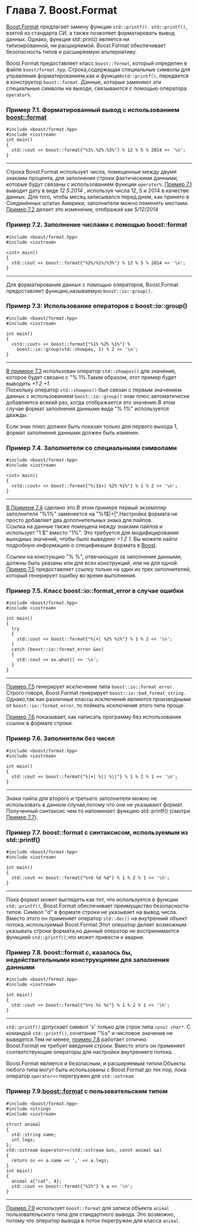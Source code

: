 # Глава 7. Boost.Format

[Вoost.Format](http://www.boost.org/doc/libs/1_62_0/libs/format/) предлагает замену функции `std::printf().` `std::printf()`, взятой из стандарта СИ, а также позволяет форматировать вывод данных. Однако, функция std::print()  является ни  
типизированной, ни расширяемой. Boost.Format обеспечивает безопасность типов и расширяемую альтернативу.

Boost.Format предоставляет класс `boost::format`, который определен в файле `boost/format.hpp`.  Строка,содержащая специальные символы для управления форматированием,как и функция`std::printf()`, передается в конструктор `boost::format`. Данные, которые заменяют эти специальные символы на выходе, связываются с помощью оператора `operator%`.

### Пример 7.1. Форматированный вывод с использованием <boost::format>

```
#include <boost/format.hpp>  
#include <iostream>  
int main()  
{  
  std::cout << boost::format{"%1%.%2%.%3%"} % 12 % 5 % 2014 << '\n';  
}  
```

---
Строка Boost.Format использует числа, помещенные между двумя знаками процента, для заполнения строки фактическими данными, которые будут связаны с использованием функции `operator%`. [Пример 7.1](http://theboostcpplibraries.com/boost.format#ex.format_01/ "Пример 7.1 Форматированный вывод с boost::format") выводит дату в виде _12.5.2014_ , используя числа 12, 5 и 2014 в качестве данных. Для того, чтобы месяц записывался перед днем, как принято в Соединённых штатах Америки, заполнители можно поменять местами.
[Пример 7.2](http://theboostcpplibraries.com/boost.format#ex.format_02/ "Пример 7.2 Нумерованные заполнители с помощью boost::format") делает это изменение, отображая как _5/12/2014_

### Пример 7.2. Заполнение числами с помощью boost::format

```
#include <boost/format.hpp>  
#include <iostream>  

<int> main()  
{  
  std::cout << boost::format{"%2%/%1%/%3%"} % 12 % 5 % 2014 << '\n';  
}  
```

---
Для форматирования данных с помощью операторов, Boost.Format предоставляет функцию,называемую
`boost::io::group().`

### Пример 7.3: Использование операторов с  boost::io::group()

```
#include <boost/format.hpp>  
#include <iostream>

int main()  
{  
  <std::cout> << boost::format{"%1% %2% %1%"} %  
    boost::io::group(std::showpos, 1) % 2 << '\n';  
}
```

---
[В примере 7.3](http://theboostcpplibraries.com/boost.format#ex.format_03/ "Пример 7.3 Использование операторов с boost::io::group()") использован оператор  `std::showpos()` для значения, которое будет связано с "% 1%.Таким образом, этот пример будет выводить _+1 2 +1_.  
Поскольку оператор `std::showpos()` был связан с первым значением данных с использованием `boost::io::group()` знак плюс автоматически добавляется всякий раз, когда отображается это значение.В этом случае формат заполнения данными вида "% 1%" используется дважды.  

Если знак плюс должен быть показан только для первого выхода 1, формат заполнения данными должен быть изменен.  

### Пример 7.4. Заполнители со специальными символами

```
#include <boost/format.hpp>   
#include <iostream>  

<int> main()  
{  
  <std::cout> << boost::format{"%|1$+| %2% %1%"} % 1 % 2 << '\n';  
}
```

---
[В Примере 7.4](http://theboostcpplibraries.com/boost.format#ex.format_04/ "Пример 7.4 Заполнители со специальными символами" ) сделано это.В этом примере первый экземпляр заполнителя "%1%" заменяется на "%1$|+|".Настройка формата не просто добавляет два дополнительных знака для пайпов.   
Ссылка на данные также помещена между знаками пайпов и использует "1 $" вместо "1%". 
Это требуется для модифицирования выходных значений, чтобы было выведено _+1 2 1_. Вы можете найти подробную информацию о спецификации формата
в [Boost](http://www.boost.org/doc/libs/1_62_0/libs/format/doc/format.html#printf_directives).

Ссылки на констукцию "% %", отвечающую за заполнение данными, должны быть указаны или для всех конструкций, или ни для одной.
[Пример 7.5](https://theboostcpplibraries.com/boost.format#ex.format_05/ "Класс boost::io::format_error в случае ошибки") предоставляет ссылку только на один из трех заполнителей, который генерирует ошибку во время выполнения.
### Пример 7.5. Класс boost::io::format_error в случае ошибки

```
#include <boost/format.hpp> 
#include <iostream>  

int main()  
{  
  try 
  {  
    std::cout << boost::format{"%|+| %2% %1%"} % 1 % 2 << '\n';  
  }  
  catch (boost::io::format_error &ex)  
  {  
    std::cout << ex.what() << '\n';  
  }  
}  
```

---
[Пример 7.5](http://theboostcpplibraries.com/boost.format#ex.format_05/ "Пример 7.5 boost::io::format_error в случае ошибки") генерирует исключение типа `boost::io::format_error.`  
Cтрого говоря, Boost.Format генерирует `boost::io::bad_format_string.` Однако,так как различные классы исключений являются 
производными от `boost::io::format_error`, то поймать исключения этого типа проще.  

[Пример 7.6](http://theboostcpplibraries.com/boost.format#ex.format_06/ "Пример 7.6 Заполнители без чисел") показывает, как написать программу без использования ссылок в формате строки.

### Пример 7.6. Заполнители без чисел

```
#include <boost/format.hpp>  
#include <iostream>  

int main()  
{  
  std::cout << boost::format{"%|+| %|| %||"} % 1 % 2 % 1 << '\n';  
}  
```

---
Знаки пайпа для второго и третьего заполнителя можно не использовать в данном случае,потому что
они не указывают формат. Полученный синтаксис чем то напоминает функцию std::printf() 
(смотри [Пример 7.7](http://theboostcpplibraries.com/boost.format#ex.format_07/ "Пример 7.7 boost::format c синтаксисом, используемым из std::printf()")).

### Пример 7.7. boost::format c синтаксисом, используемым из std::printf()

```
#include <boost/format.hpp>  
#include <iostream>  

int main()  
{  
  std::cout << boost::format{"%+d %d %d"} % 1 % 2 % 1 << '\n';  
} 
```

---
Пока формат может выглядеть как тот, что используется в функции `std::printf()`, Boost.Format обеспечивает преимущество безопасности типов. Символ "d" в формате строки не указывает на вывод числа. Вместо этого он применяет оператор `std::dec()` на внутренний объект потока, используемый Boost.Format.Этот оператор делает возможным указывать строки формата,но данный оператор не воспринимается функцией `std::printf()`,что может привести к аварии.

### Пример 7.8. boost::format с, казалось бы, недействительными конструкциями для заполнения данными

```
#include <boost/format.hpp>  
#include <iostream>  

int main()  
{  
  std::cout << boost::format{"%+s %s %s"} % 1 % 2 % 1 << '\n';  
}
```

---
`std::printf()` допускает символ 's' только для строк типа `const char*`. С командой   `std::printf()`, сочетание "%s" и числовое значение не выведется.Тем не менее, [пример 7.8](http://theboostcpplibraries.com/boost.format#ex.format_08/ "Пример 7.8 boost::format с, казалось бы, недействительными заполнителями") работает отлично.  
Boost.Format не требует введения строки. Вместо этого он применяет соответствующие операторы 
для настройки внутреннего потока.

Boost.Format является и безопасным, и расширяемым типом.Объекты любого типа могут быть использованы с Boost.Format до тех пор, пока оператор `operator<<` перегружен для `std::ostream`.

### Пример 7.9.<boost::format> с пользовательским типом

```
#include <boost/format.hpp>  
#include <string>  
#include <iostream>  

struct animal  
{  
  std::string name;  
  int legs;  
};
std::ostream &operator<<(std::ostream &os, const animal &a)  
{  
  return os << a.name << ',' << a.legs;  
}
int main()  
{  
  animal a{"cat", 4};  
  std::cout << boost::format{"%1%"} % a << '\n';  
}
```

---
[Пример 7.9](http://theboostcpplibraries.com/boost.format#ex.format_09/ "Пример 7.9 boost::format с определяемым пользовательским типом") использует `boost::format` для записи объекта `animal` пользовательского типа для 
стандартного вывода. Это возможно, потому что оператор вывода в поток перегружен для класса `animal`.
